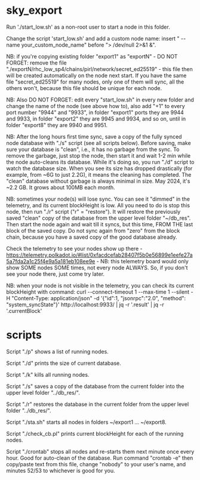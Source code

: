 # sky_export

Run './start_low.sh' as a non-root user to start a node in this folder.

Change the script 'start_low.sh' and add a custom node name: insert " --name your_custom_node_name" before "> /dev/null 2>&1 &".

NB: if you're copying existing folder "export1" as "exportN" - DO NOT FORGET: remove the file "./exportN/rhc_low_sp4/chains/pirl/network/secret_ed25519" - this file then will be created automatically on the node next start. If you have the same file "secret_ed25519" for many nodes, only one of them will sync, all the others won't, because this file should be unique for each node.

NB: Also DO NOT FORGET: edit every "start_low.sh" in every new folder and change the name of the node (see above how to), also add "+1" to every port number "9944" and "9933", in folder "export1" ports they are 9944 and 9933, in folder "export2" they are 9945 and 9934, and so on, until in folder "export8" they are 9940 and 9951.

NB: After the long hours first time sync, save a copy of the fully synced node database with "./s" script (see all scripts below). Before saving, make sure your database is "clean", i.e., it has no garbage from the sync. To remove the garbage, just stop the node, then start it and wait 1-2 min while the node auto-cleans its database. While it's doing so, you run "./d" script to watch the database size. When you see its size has dropped drastically (for example, from ~6G to just 2.2G), it means the cleaning has completed. The "clean" database without garbage is always minimal in size. May 2024, it's ~2.2 GB. It grows about 100MB each month.

NB: sometimes your node(s) will lose sync. You can see it "dimmed" in the telemetry, and its current blockHeight is low. All you need to do is stop this node, then run "./r" script ("r" = "restore"). It will restore the previously saved "clean" copy of the database from the upper level folder "~/db_res". Then start the node again and wait till it syncs, but this time, FROM THE last block of the saved copy. Do not sync again from "zero" from the block chain, because you have a saved copy of the good database already.

Check the telemetry to see your nodes show up there -  https://telemetry.polkadot.io/#list/0xfacdcefab28407f5b0e56899e1eefe27a5a7fda2a1c25f4e9a5a181eb108ee9e - NB: this telemetry board would only show SOME nodes SOME times, not every node ALWAYS. So, if you don't see your node there, just come try later.

NB: when your node is not visible in the telemetry, you can check its current blockHeight with command: 
curl --connect-timeout 1 --max-time 1 --silent -H "Content-Type: application/json" -d '{"id":1, "jsonrpc":"2.0", "method": "system_syncState"}' http://localhost:9933/ | jq -r '.result' | jq -r '.currentBlock'

# scripts

Script "./p" shows a list of running nodes.

Script "./d" prints the size of current database.

Script "./k" kills all running nodes.

Script "./s" saves a copy of the database from the current folder into the upper level folder "../db_res/".

Script "./r" restores the database in the current folder from the upper level folder "../db_res/".

Script "./sta.sh" starts all nodes in folders ~/export1 ... ~/export8.

Script "./check_cb.pl" prints current blockHeight for each of the running nodes.

Script "./crontab" stops all nodes and re-starts them next minute once every hour. Good for auto-clean of the database. Run command "crontab -e" then copy/paste text from this file, change "nobody" to your user's name, and minutes 52/53 to whichever is good for you.
